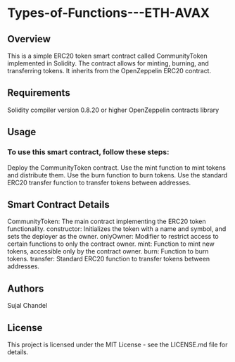 # Types-of-Functions---ETH-AVAX
## Overview
This is a simple ERC20 token smart contract called CommunityToken implemented in Solidity. The contract allows for minting, burning, and transferring tokens. It inherits from the OpenZeppelin ERC20 contract.

## Requirements
Solidity compiler version 0.8.20 or higher
OpenZeppelin contracts library
## Usage
### To use this smart contract, follow these steps:

Deploy the CommunityToken contract.
Use the mint function to mint tokens and distribute them.
Use the burn function to burn tokens.
Use the standard ERC20 transfer function to transfer tokens between addresses.
## Smart Contract Details
CommunityToken: The main contract implementing the ERC20 token functionality.
constructor: Initializes the token with a name and symbol, and sets the deployer as the owner.
onlyOwner: Modifier to restrict access to certain functions to only the contract owner.
mint: Function to mint new tokens, accessible only by the contract owner.
burn: Function to burn tokens.
transfer: Standard ERC20 function to transfer tokens between addresses.
## Authors
Sujal Chandel

## License
This project is licensed under the MIT License - see the LICENSE.md file for details.
